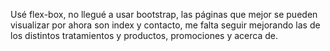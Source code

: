 Usé flex-box, no llegué a usar bootstrap, las páginas que mejor se pueden visualizar por ahora son index y contacto, me falta seguir mejorando las de los distintos tratamientos y productos, promociones y acerca de.
